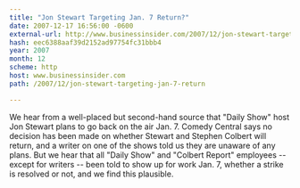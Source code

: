 ```yaml
---
title: "Jon Stewart Targeting Jan. 7 Return?"
date: 2007-12-17 16:56:00 -0600
external-url: http://www.businessinsider.com/2007/12/jon-stewart-targeting-jan-7-return
hash: eec6388aaf39d2152ad97754fc31bbb4
year: 2007
month: 12
scheme: http
host: www.businessinsider.com
path: /2007/12/jon-stewart-targeting-jan-7-return

---
```


We hear from a well-placed but second-hand source that "Daily Show" host Jon Stewart plans to go back on the air Jan. 7. Comedy Central says no decision has been made on whether Stewart and Stephen Colbert will return, and a writer on one of the shows told us they are unaware of any plans. But we hear that all "Daily Show" and "Colbert Report" employees -- except for writers -- been told to show up for work Jan. 7, whether a strike is resolved or not, and we find this plausible.
